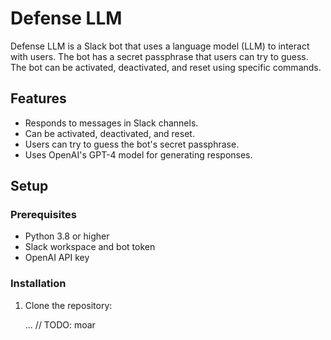 # Defense LLM

Defense LLM is a Slack bot that uses a language model (LLM) to interact with users. The bot has a secret passphrase that users can try to guess. The bot can be activated, deactivated, and reset using specific commands.

## Features

- Responds to messages in Slack channels.
- Can be activated, deactivated, and reset.
- Users can try to guess the bot's secret passphrase.
- Uses OpenAI's GPT-4 model for generating responses.

## Setup

### Prerequisites

- Python 3.8 or higher
- Slack workspace and bot token
- OpenAI API key

### Installation

1. Clone the repository:

    ... // TODO: moar
